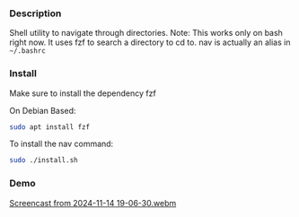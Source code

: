 ###  Description 

Shell utility to navigate through directories.
Note: This works only on bash right now.
It uses fzf to search a directory to cd to.
nav is actually an alias in `~/.bashrc`

### Install

Make sure to install the dependency fzf

On Debian Based:

```bash
sudo apt install fzf
```

To install the nav command:

```bash
sudo ./install.sh 
```

### Demo

[Screencast from 2024-11-14 19-06-30.webm](https://github.com/user-attachments/assets/f78c3109-d3d4-454a-a3a0-64478a17dadf)
